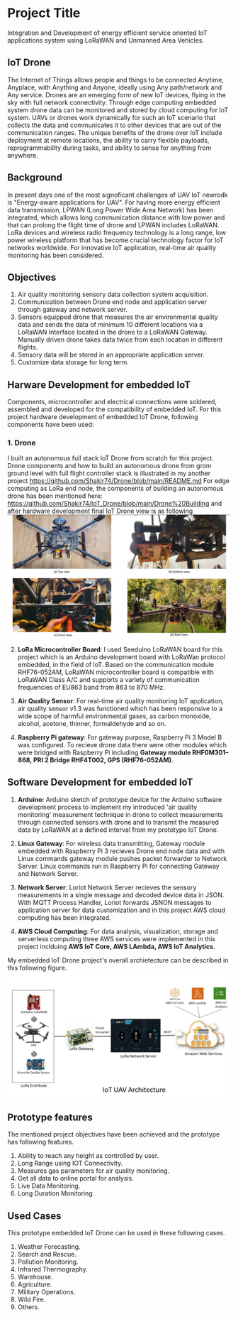 # Project Title
Integration and Development of energy efficient service oriented IoT applications system using LoRaWAN and Unmanned Area Vehicles.

## IoT Drone
The Internet of Things allows people and things to be connected Anytime, Anyplace, with Anything and Anyone, ideally using Any path/network and Any service. Drones are an emerging form of new IoT devices, flying in the sky with full network connectivity. Through edge computing embedded system drone data can be monitored and stored by cloud computing for IoT system. UAVs or drones work dynamically for such an IoT scenario that collects the data and communicates it to other devices that are out of the communication ranges. The unique benefits of the drone over IoT include deployment at remote locations, the ability to carry flexible payloads, reprogrammability during tasks, and ability to sense for anything from anywhere.

## Background
In present days one of the most signoficant challenges of UAV IoT newrodk is "Energy-aware applications for UAV". For having more energy efficient data transmission, LPWAN (Long Power Wide Area Network) has been integrated, which allows long communication distance with low power and that can prolong the flight time of drone and LPWAN includes LoRaWAN. LoRa devices and wireless radio frequency technology is a long range, low power wireless platform that has become crucial technology factor for IoT networks worldwide. For innovative IoT application, real-time air quality monitoring has been considered.

## Objectives
1. Air quality monitoring sensory data collection system acquisition.
2. Communication between Drone end node and application server through gateway and network server.
3. Sensors equipped drone that measures the air environmental quality data and sends the data of minimum 10 different locations via a LoRaWAN Interface located in the drone to a LoRaWAN Gateway. Manually driven drone takes data twice from each location in different flights.
4. Sensory data will be stored in an appropriate application server.
5. Customize data storage for long term.

## Harware Development for embedded IoT
Components, microcontroller and electrical connections were soldered, assembled and developed for the compatibility of embedded IoT. For this project hardware development of embedded IoT Drone, following components have been used:

### 1. Drone
I built an autonomous full stack IoT Drone from scratch for this project. Drone components and how to build an autonomous drone from grom ground level with full flight controller stack is illustrated in my another project https://github.com/Shakir74/Drone/blob/main/README.md
For edge computing as LoRa end node, the components of building an autonomous drone has been mentioned here: https://github.com/Shakir74/IoT_Drone/blob/main/Drone%20Building
 and after hardware development final IoT Drone view is as following
![alt text](https://github.com/Shakir74/IoT_Drone/blob/main/drone%20view.jpg)

2. **LoRa Microcontroller Board**: I used Seeduino LoRaWAN board for this project which is an Arduino development board with LoRaWan protocol embedded, in the field of IoT. Based on the communication module RHF76-052AM, LoRaWAN microcontroller board is compatible with LoRaWAN Class A/C and supports a variety of communication frequencies of EU863 band from 863 to 870 MHz.

3. **Air Quality Sensor**: For real-time air quality monitoring IoT application, air quality sensor v1.3 was functioned which has been responsive to a wide scope of harmful environmental gases, as carbon monoxide, alcohol, acetone, thinner, formaldehyde and so on.

4. **Raspberry Pi gateway**: For gateway purpose, Raspberry Pi 3 Model B was configured. To recieve drone data there were other modules which were bridged with Raspberry Pi including **Gateway module RHF0M301–868, PRI 2 Bridge RHF4T002, GPS (RHF76-052AM)**.

## Software Development for embedded IoT
1. **Arduino:** Arduino sketch of prototype device for the Arduino software development process to implement my introduced 'air quality monitoring' measurement technique in drone to collect measurements through connected sensors with drone and to transmit the measured data by LoRaWAN at a defined interval from my prototype IoT Drone. 

2. **Linux Gateway**: For wireless data transmitting, Gateway module embedded with Raspberry Pi 3 recieves Drone end node data and with Linux commands gateway module pushes packet forwarder to Network Server. Linux commands run in Raspberry Pi for connecting Gateway and Network Server.

3. **Network Server**: Loriot Network Server recieves the sensory measurements in a single message and decoded device data in JSON. With MQTT Process Handler, Loriot forwards JSNON messages to application server for data customization and in this project AWS cloud computing has been integrated.

4. **AWS Cloud Computing**: For data analysis, visualization, storage and serverless computing three AWS services were implemented in this project inclduing **AWS IoT Core, AWS LAmbda, AWS IoT Analytics**.

My embedded IoT Drone project's overall archietecture can be described in this following figure.  
![alt text](https://github.com/Shakir74/IoT_Drone/blob/main/LoRaWAN%20IoT%20UAV%20architecture%20in%20AWS%20cloud%20computing.jpg)

## Prototype features
The mentioned project objectives have been achieved and the prototype has following features.
1. Ability to reach any height as controlled by user.
2. Long Range using IOT Connectivity.
3. Measures gas parameters for air quality monitoring.
4. Get all data to online portal for analysis.
5. Live Data Monitoring.
6. Long Duration Monitoring.

## Used Cases
This prototype embedded IoT Drone can be used in these following cases.
1. Weather Forecasting.
2. Search and Rescue.
3. Pollution Monitoring.
4. Infrared Thermography.
5. Warehouse.
6. Agriculture.
7. Military Operations.
8. Wild Fire.
9. Others.

